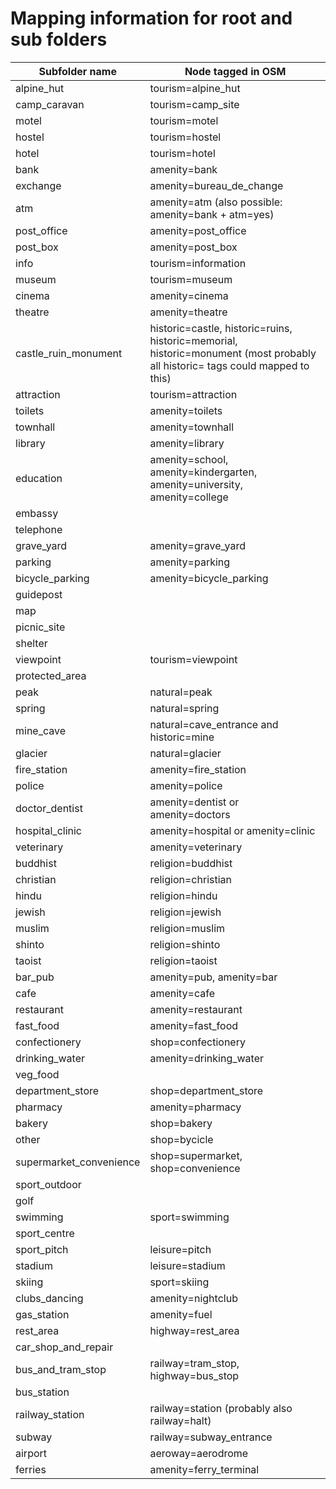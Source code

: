 # Mapping information for root and sub folders



Subfolder name               | Node tagged in OSM
---------------------------- | ---------------------------
alpine_hut                   | tourism=alpine_hut
camp_caravan                 | tourism=camp_site
motel                        | tourism=motel
hostel                       | tourism=hostel
hotel                        | tourism=hotel
bank                         | amenity=bank
exchange                     | amenity=bureau_de_change
atm                          | amenity=atm (also possible: amenity=bank + atm=yes) 
post_office                  | amenity=post_office
post_box                     | amenity=post_box
info                         | tourism=information
museum                       | tourism=museum
cinema                       | amenity=cinema
theatre                      | amenity=theatre
castle_ruin_monument         | historic=castle, historic=ruins, historic=memorial, historic=monument (most probably all historic= tags could mapped to this)
attraction                   | tourism=attraction
toilets                      | amenity=toilets
townhall                     | amenity=townhall
library                      | amenity=library
education                    | amenity=school, amenity=kindergarten, amenity=university, amenity=college
embassy                      |
telephone                    |
grave_yard                   | amenity=grave_yard
parking                      | amenity=parking
bicycle_parking              | amenity=bicycle_parking
guidepost                    |
map                          |
picnic_site                  |
shelter                      |
viewpoint                    | tourism=viewpoint
protected_area               |
peak                         | natural=peak
spring                       | natural=spring
mine_cave                    | natural=cave_entrance and historic=mine
glacier                      | natural=glacier
fire_station                 | amenity=fire_station
police                       | amenity=police
doctor_dentist               | amenity=dentist or amenity=doctors
hospital_clinic              | amenity=hospital or amenity=clinic
veterinary                   | amenity=veterinary
buddhist                     | religion=buddhist
christian                    | religion=christian
hindu                        | religion=hindu
jewish                       | religion=jewish
muslim                       | religion=muslim
shinto                       | religion=shinto
taoist                       | religion=taoist
bar_pub                      | amenity=pub, amenity=bar
cafe                         | amenity=cafe
restaurant                   | amenity=restaurant
fast_food                    | amenity=fast_food
confectionery                | shop=confectionery
drinking_water               | amenity=drinking_water
veg_food                     |
department_store             | shop=department_store
pharmacy                     | amenity=pharmacy
bakery                       | shop=bakery
other                        | shop=bycicle
supermarket_convenience      | shop=supermarket, shop=convenience
sport_outdoor                |
golf                         |
swimming                     | sport=swimming
sport_centre                 |
sport_pitch                  | leisure=pitch
stadium                      | leisure=stadium
skiing                       | sport=skiing
clubs_dancing                | amenity=nightclub
gas_station                  | amenity=fuel
rest_area                    | highway=rest_area
car_shop_and_repair          |
bus_and_tram_stop            | railway=tram_stop, highway=bus_stop
bus_station                  |
railway_station              | railway=station (probably also railway=halt)
subway                       | railway=subway_entrance
airport                      | aeroway=aerodrome
ferries                      | amenity=ferry_terminal



